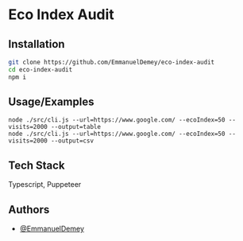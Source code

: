 
# Eco Index Audit



## Installation


```bash
git clone https://github.com/EmmanuelDemey/eco-index-audit 
cd eco-index-audit 
npm i
```

## Usage/Examples

```shell
node ./src/cli.js --url=https://www.google.com/ --ecoIndex=50 --visits=2000 --output=table
node ./src/cli.js --url=https://www.google.com/ --ecoIndex=50 --visits=2000 --output=csv
```


## Tech Stack

Typescript, Puppeteer


## Authors

- [@EmmanuelDemey](https://www.github.com/EmmanuelDemey)

  

